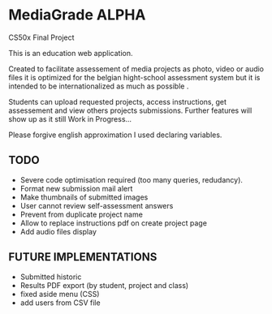 # MediaGrade ALPHA
CS50x Final Project

This is an education web application.

Created to facilitate assessement of media projects as photo, video or audio files
it is optimized for the belgian hight-school assessment system but it is intended to be internationalized as much as possible . 

Students can upload requested projects, access instructions, get assessement and view others projects submissions.
Further features will show up as it still Work in Progress...

Please forgive english approximation I used declaring variables.


TODO
----

- Severe code optimisation required (too many queries, redudancy).
- Format new submission mail alert
- Make thumbnails of submitted images
- User cannot review self-assessment answers
- Prevent from duplicate project name
- Allow to replace instructions pdf on create project page 
- Add audio files display 

FUTURE IMPLEMENTATIONS
----------------------

- Submitted historic
- Results PDF export (by student, project and class)
- fixed aside menu (CSS)
- add users from CSV file
